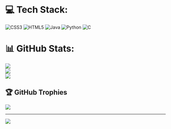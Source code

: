 # 💻 Tech Stack:
![CSS3](https://img.shields.io/badge/css3-%231572B6.svg?style=flat&logo=css3&logoColor=white)
![HTML5](https://img.shields.io/badge/html5-%23E34F26.svg?style=flat&logo=html5&logoColor=white)
![Java](https://img.shields.io/badge/java-%23ED8B00.svg?style=flat&logo=openjdk&logoColor=white)
![Python](https://img.shields.io/badge/python-3670A0?style=flat&logo=python&logoColor=white)
![C](https://img.shields.io/badge/c-%2300599C.svg?style=flat&logo=c&logoColor=white)

# 📊 GitHub Stats:
![](https://github-readme-stats.vercel.app/api?username=1robie&theme=tokyonight&hide_border=false&include_all_commits=false&count_private=false)<br/>
![](https://streak-stats.demolab.com?user=1robie&theme=tokyonight&hide_border=false)<br/>
![](https://github-readme-stats.vercel.app/api/top-langs/?username=1robie&theme=tokyonight&hide_border=false&include_all_commits=false&count_private=false&layout=compact)

## 🏆 GitHub Trophies
![](https://github-profile-trophy.vercel.app/?username=1robie&theme=tokyonight&no-frame=false&no-bg=true&margin-w=4)

---
[![](https://visitcount.itsvg.in/api?id=1robie&icon=0&color=0)](https://visitcount.itsvg.in)
